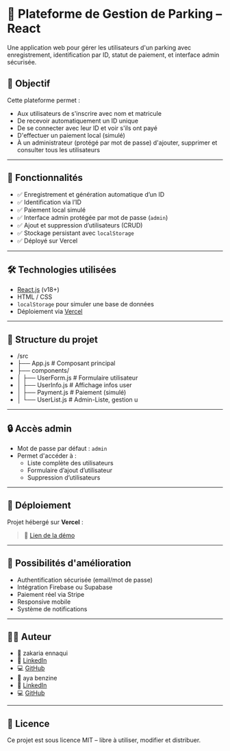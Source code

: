 # 🚗 Plateforme de Gestion de Parking – React

Une application web pour gérer les utilisateurs d'un parking avec enregistrement, identification par ID, statut de paiement, et interface admin sécurisée.

## 🎯 Objectif

Cette plateforme permet :

- Aux utilisateurs de s'inscrire avec nom et matricule
- De recevoir automatiquement un ID unique
- De se connecter avec leur ID et voir s'ils ont payé
- D'effectuer un paiement local (simulé)
- À un administrateur (protégé par mot de passe) d'ajouter, supprimer et consulter tous les utilisateurs

---

## 🧱 Fonctionnalités

- ✅ Enregistrement et génération automatique d’un ID
- ✅ Identification via l’ID
- ✅ Paiement local simulé
- ✅ Interface admin protégée par mot de passe (`admin`)
- ✅ Ajout et suppression d’utilisateurs (CRUD)
- ✅ Stockage persistant avec `localStorage`
- ✅ Déployé sur Vercel

---

## 🛠️ Technologies utilisées

- [React.js](https://reactjs.org/) (v18+)
- HTML / CSS
- `localStorage` pour simuler une base de données
- Déploiement via [Vercel](https://vercel.com)

---

## 📁 Structure du projet

- /src
- ├── App.js # Composant principal
- ├── components/
- │ ├── UserForm.js # Formulaire utilisateur
- │ ├── UserInfo.js # Affichage infos user
- │ ├── Payment.js # Paiement (simulé)
- │ └── UserList.js # Admin-Liste, gestion u

---

## 🔒 Accès admin

- Mot de passe par défaut : `admin`
- Permet d'accéder à :
  - Liste complète des utilisateurs
  - Formulaire d’ajout d’utilisateur
  - Suppression d’utilisateurs

---

## 🚀 Déploiement

Projet hébergé sur **Vercel** :

> 🔗 [Lien de la démo](https://parking-platform-two.vercel.app)

---

## 🧩 Possibilités d'amélioration

- Authentification sécurisée (email/mot de passe)
- Intégration Firebase ou Supabase
- Paiement réel via Stripe
- Responsive mobile
- Système de notifications

---

## 👨‍💻 Auteur
- 👤 zakaria ennaqui
- 🔗 [LinkedIn](https://www.linkedin.com/in/zakaria-ennaqui-990883362)
- 💻 [GitHub](https://github.com/zakariaennaqui)
- 👤 aya benzine
- 🔗 [LinkedIn](https://www.linkedin.com/in/aya-ben-a700a8351)
- 💻 [GitHub](https://github.com/username)

---

## 📜 Licence

Ce projet est sous licence MIT – libre à utiliser, modifier et distribuer.
